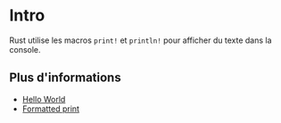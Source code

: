 # Intro

Rust utilise les macros `print!` et `println!` pour afficher du texte dans la console.

## Plus d'informations

- [Hello World](https://doc.rust-lang.org/rust-by-example/hello.html)
- [Formatted print](https://doc.rust-lang.org/rust-by-example/hello/print.html)
